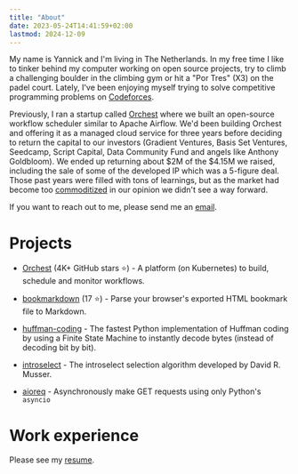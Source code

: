 ```yaml
---
title: "About"
date: 2023-05-24T14:41:59+02:00
lastmod: 2024-12-09
---
```


My name is Yannick and I'm living in The Netherlands. In my free time I like to tinker behind my computer working on open source projects, try to climb a challenging boulder in the climbing gym or hit a "Por Tres" (X3) on the padel court. Lately, I've been enjoying myself trying to solve competitive programming problems on [Codeforces](https://codeforces.com/problemset).

Previously, I ran a startup called [Orchest](https://github.com/orchest/orchest) where we built an open-source workflow scheduler similar to Apache Airflow. We'd been building Orchest and offering it as a managed cloud service for three years before deciding to return the capital to our investors (Gradient Ventures, Basis Set Ventures, Seedcamp, Script Capital, Data Community Fund and angels like Anthony Goldbloom). We ended up returning about $2M of the $4.15M we raised, including the sale of some of the developed IP which was a 5-figure deal. Those past years were filled with tons of learnings, but as the market had become too [commoditized](https://www.joelonsoftware.com/2002/06/12/strategy-letter-v/) in our opinion we didn't see a way forward.

If you want to reach out to me, please send me an [email](mailto:ypblog@proton.me).

# Projects

*   [Orchest](https://github.com/orchest/orchest) (4K+ GitHub stars ⭐) - A platform (on Kubernetes) to build, schedule and monitor workflows.

*   [bookmarkdown](https://github.com/yannickperrenet/bookmarkdown) (17 ⭐) - Parse your browser's exported HTML bookmark file to Markdown.

*   [huffman-coding](https://github.com/yannickperrenet/huffman-coding) - The fastest Python implementation of Huffman coding by using a Finite State Machine to instantly decode bytes (instead of decoding bit by bit).

*   [introselect](https://github.com/yannickperrenet/introselect) - The introselect selection algorithm developed by David R. Musser.

*   [aioreq](https://github.com/yannickperrenet/aioreq) - Asynchronously make GET requests using only Python's `asyncio`

# Work experience

Please see my [resume](/resume-yannick.pdf).
